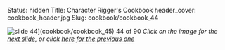 Status: hidden
Title: Character Rigger's Cookbook
header_cover: cookbook_header.jpg
Slug: cookbook/cookbook_44

![slide 44](https://dl.dropboxusercontent.com/u/2977490/presentations/cookbook/img44.jpg)](cookbook/cookbook_45)
44 of 90
_Click on the image for the [next slide](cookbook/cookbook_45), or click [here for the previous one](cookbook/cookbook_43)_
